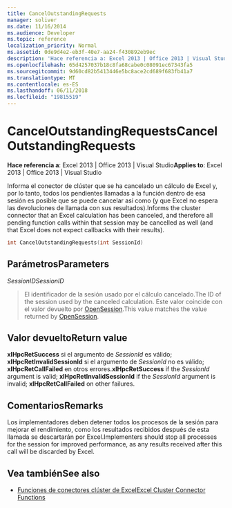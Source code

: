 ```yaml
---
title: CancelOutstandingRequests
manager: soliver
ms.date: 11/16/2014
ms.audience: Developer
ms.topic: reference
localization_priority: Normal
ms.assetid: 0de9d4e2-eb3f-40e7-aa24-f430892eb9ec
description: 'Hace referencia a: Excel 2013 | Office 2013 | Visual Studio'
ms.openlocfilehash: 65d4257037b18c8fa68cabe0c08091ec67343fa5
ms.sourcegitcommit: 9d60cd82b5413446e5bc8ace2cd689f683fb41a7
ms.translationtype: MT
ms.contentlocale: es-ES
ms.lasthandoff: 06/11/2018
ms.locfileid: "19815519"
---
```

# <a name="canceloutstandingrequests"></a><span data-ttu-id="3e329-103">CancelOutstandingRequests</span><span class="sxs-lookup"><span data-stu-id="3e329-103">CancelOutstandingRequests</span></span>

<span data-ttu-id="3e329-104">**Hace referencia a**: Excel 2013 | Office 2013 | Visual Studio</span><span class="sxs-lookup"><span data-stu-id="3e329-104">**Applies to**: Excel 2013 | Office 2013 | Visual Studio</span></span> 
  
<span data-ttu-id="3e329-105">Informa el conector de clúster que se ha cancelado un cálculo de Excel y, por lo tanto, todos los pendientes llamadas a la función dentro de esa sesión es posible que se puede cancelar así como (y que Excel no espera las devoluciones de llamada con sus resultados).</span><span class="sxs-lookup"><span data-stu-id="3e329-105">Informs the cluster connector that an Excel calculation has been canceled, and therefore all pending function calls within that session may be cancelled as well (and that Excel does not expect callbacks with their results).</span></span>
  
```cpp
int CancelOutstandingRequests(int SessionId)
```

## <a name="parameters"></a><span data-ttu-id="3e329-106">Parámetros</span><span class="sxs-lookup"><span data-stu-id="3e329-106">Parameters</span></span>

<span data-ttu-id="3e329-107">_SessionID_</span><span class="sxs-lookup"><span data-stu-id="3e329-107">_SessionID_</span></span>
  
> <span data-ttu-id="3e329-108">El identificador de la sesión usado por el cálculo cancelado.</span><span class="sxs-lookup"><span data-stu-id="3e329-108">The ID of the session used by the canceled calculation.</span></span> <span data-ttu-id="3e329-109">Este valor coincide con el valor devuelto por [OpenSession](opensession.md).</span><span class="sxs-lookup"><span data-stu-id="3e329-109">This value matches the value returned by [OpenSession](opensession.md).</span></span>
    
## <a name="return-value"></a><span data-ttu-id="3e329-110">Valor devuelto</span><span class="sxs-lookup"><span data-stu-id="3e329-110">Return value</span></span>

<span data-ttu-id="3e329-111">**xlHpcRetSuccess** si el argumento de _SessionId_ es válido; **xlHpcRetInvalidSessionId** si el argumento de _SessionId_ no es válido; **xlHpcRetCallFailed** en otros errores.</span><span class="sxs-lookup"><span data-stu-id="3e329-111">**xlHpcRetSuccess** if the  _SessionId_ argument is valid; **xlHpcRetInvalidSessionId** if the  _SessionId_ argument is invalid; **xlHpcRetCallFailed** on other failures.</span></span> 
  
## <a name="remarks"></a><span data-ttu-id="3e329-112">Comentarios</span><span class="sxs-lookup"><span data-stu-id="3e329-112">Remarks</span></span>

<span data-ttu-id="3e329-113">Los implementadores deben detener todos los procesos de la sesión para mejorar el rendimiento, como los resultados recibidos después de esta llamada se descartarán por Excel.</span><span class="sxs-lookup"><span data-stu-id="3e329-113">Implementers should stop all processes for the session for improved performance, as any results received after this call will be discarded by Excel.</span></span>
  
## <a name="see-also"></a><span data-ttu-id="3e329-114">Vea también</span><span class="sxs-lookup"><span data-stu-id="3e329-114">See also</span></span>

- [<span data-ttu-id="3e329-115">Funciones de conectores clúster de Excel</span><span class="sxs-lookup"><span data-stu-id="3e329-115">Excel Cluster Connector Functions</span></span>](excel-cluster-connector-functions.md)

